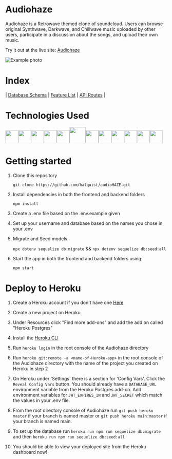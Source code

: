 # Audiohaze
Audiohaze is a Retrowave themed clone of soundcloud. Users can browse original Synthwave, Darkwave, and Chillwave music uploaded by other users, participate in a discussion about the songs, and upload their own music.

Try it out at the live site: [Audiohaze](https://audiohaze.herokuapp.com/)

![Example photo](https://user-images.githubusercontent.com/20021488/167439079-65c5685d-0734-49ed-83dd-0403a5105cc4.jpg)

# Index

|
[Database Schema](https://github.com/halquist/audioHAZE/wiki/Database-Schema-Diagram) |
[Feature List](https://github.com/halquist/audioHAZE/wiki/AudioHAZE-Feature-List) |
[API Routes](https://github.com/halquist/audioHAZE/wiki/API-Routes) |

# Technologies Used

<img  src="https://cdn.jsdelivr.net/gh/devicons/devicon/icons/react/react-original.svg"  height=40/><img  src="https://raw.githubusercontent.com/lhz516/react-h5-audio-player/HEAD/assets/logo.png"  height=40/><img  src="https://d33wubrfki0l68.cloudfront.net/0834d0215db51e91525a25acf97433051f280f2f/c30f5/img/redux.svg"  height=40/><img  src="https://cdn.jsdelivr.net/gh/devicons/devicon/icons/javascript/javascript-original.svg"  height=40/><img src="https://cdn.jsdelivr.net/gh/devicons/devicon/icons/nodejs/nodejs-plain-wordmark.svg" height=40/><img src="https://cdn.jsdelivr.net/gh/devicons/devicon/icons/express/express-original-wordmark.svg" height=50/><img  src="https://cdn.jsdelivr.net/gh/devicons/devicon/icons/postgresql/postgresql-original.svg"  height=40/><img  src="https://cdn.jsdelivr.net/gh/devicons/devicon/icons/sequelize/sequelize-original.svg"  height=40/><img  src="https://cdn.jsdelivr.net/gh/devicons/devicon/icons/css3/css3-original.svg"  height=40/><img  src="https://cdn.jsdelivr.net/gh/devicons/devicon/icons/html5/html5-original.svg"  height=40/><img  src="https://cdn.jsdelivr.net/gh/devicons/devicon/icons/git/git-original.svg"  height=40/><img  src="https://cdn.jsdelivr.net/gh/devicons/devicon/icons/vscode/vscode-original.svg"  height=40/>

# Getting started

1. Clone this repository

   `git clone https://github.com/halquist/audioHAZE.git`

2. Install dependencies in both the frontend and backend folders

   `npm install`

3. Create a .env file based on the .env.example given

4. Set up your username and database based on the names you chose in your .env

5. Migrate and Seed models

   `npx dotenv sequelize db:migrate` &&
   `npx dotenv sequelize db:seed:all`

6. Start the app in both the frontend and backend folders using:

   `npm start`

# Deploy to Heroku

1. Create a Heroku account if you don't have one [Here](https://signup.heroku.com/)

2. Create a new project on Heroku

3. Under Resources click "Find more add-ons" and add the add on called "Heroku Postgres"

4. Install the [Heroku CLI](https://devcenter.heroku.com/articles/heroku-cli)

5. Run `heroku login` in the root console of the Audiohaze directory

5. Run `heroku git:remote -a <name-of-Heroku-app>` in the root console of the Audiohaze directory with the name of the project you created on Heroku in step 2

6. On Heroku under 'Settings' there is a section for 'Config Vars'. Click the `Reveal Config Vars` button. You should already have a `DATABASE_URL` environment variable from the Heroku Postgres add-on. Add environment variables for `JWT_EXPIRES_IN` and `JWT_SECRET` which match the values in your .env file.

7. From the root directory console of Audiohaze run `git push heroku master` if your branch is named master or `git push heroku main:master` if your branch is named main.

8. To set up the database run `heroku run npm run sequelize db:migrate` and then `heroku run npm run sequelize db:seed:all`

9. You should be able to view your deployed site from the Heroku dashboard now!
